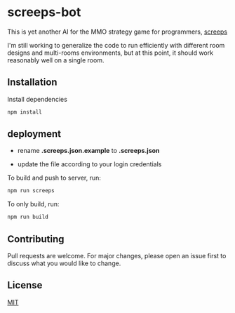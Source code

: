 # screeps-bot
This is yet another AI for the MMO strategy game for programmers, [screeps](https://screeps.com)

I'm still working to generalize the code to run efficiently with different room designs and multi-rooms environments, but at this point, it should work reasonably well on a single room.

## Installation

Install dependencies

```bash
npm install
```

## deployment

- rename **.screeps.json.example** to **.screeps.json**

- update the file according to your login credentials

To build and push to server, run:
```bash
npm run screeps
```

To only build, run:
```bash
npm run build
```

## Contributing
Pull requests are welcome. For major changes, please open an issue first to discuss what you would like to change.

## License
[MIT](https://choosealicense.com/licenses/mit/)
